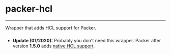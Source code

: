 # packer-hcl
---
Wrapper that adds HCL support for Packer.

###

* **Update (01/2020):** Probably you don't need this wrapper. Packer after version **1.5.0** adds [native HCL support](https://www.packer.io/guides/hcl/). 

